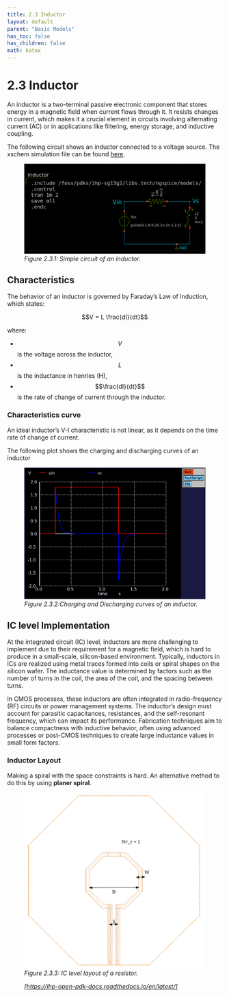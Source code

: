 ```yaml
---
title: 2.3 Inductor
layout: default
parent: "Basic Models"
has_toc: false
has_children: false
math: katex
---
```


# 2.3 Inductor

An inductor is a two-terminal passive electronic component that stores energy in a magnetic field when current flows through it. It resists changes in current, which makes it a crucial element in circuits involving alternating current (AC) or in applications like filtering, energy storage, and inductive coupling.

The following circuit shows an inductor connected to a voltage source. The xschem simulation file can be found [here](./simulation_files/xschem/03_Inductor.sch).
<figure>
  <img src="./images/basic_models/sch_inductor_xschem.png" alt="Inductor V-I curve" width="500">
  <figcaption><em>Figure 2.3.1: Simple circuit of an inductor.</em></figcaption>
</figure>

## Characteristics
The behavior of an inductor is governed by Faraday’s Law of Induction, which states:

$$V = L \frac{dI}{dt}$$

where:

- $$V$$ is the voltage across the inductor,
- $$L$$ is the inductance in henries (H),
- $$\frac{dI}{dt}$$ is the rate of change of current through the inductor.

### Characteristics curve
An ideal inductor’s V-I characteristic is not linear, as it depends on the time rate of change of current.

The following plot shows the charging and discharging curves of an inductor

<figure>
  <img src="./images/basic_models/plot_inductor_charge_discharge.png" alt="Inductor V-I curve" width="500">
  <figcaption><em>Figure 2.3.2:Charging and Discharging curves of an inductor.</em></figcaption>
</figure>

## IC level Implementation
At the integrated circuit (IC) level, inductors are more challenging to implement due to their requirement for a magnetic field, which is hard to produce in a small-scale, silicon-based environment. Typically, inductors in ICs are realized using metal traces formed into coils or spiral shapes on the silicon wafer. The inductance value is determined by factors such as the number of turns in the coil, the area of the coil, and the spacing between turns.

In CMOS processes, these inductors are often integrated in radio-frequency (RF) circuits or power management systems. The inductor’s design must account for parasitic capacitances, resistances, and the self-resonant frequency, which can impact its performance. Fabrication techniques aim to balance compactness with inductive behavior, often using advanced processes or post-CMOS techniques to create large inductance values in small form factors.

### Inductor Layout

Making a spiral with the space constraints is hard. An alternative method to do this by using **planer spiral**. 

<figure>
  <img src="./images/basic_models/inductor_layout.png" alt="Resistor V-I curve" width="500">
  <figcaption><em>Figure 2.3.3: IC level layout of a resistor.
  
  [https://ihp-open-pdk-docs.readthedocs.io/en/latest/]</em></figcaption>
</figure>
